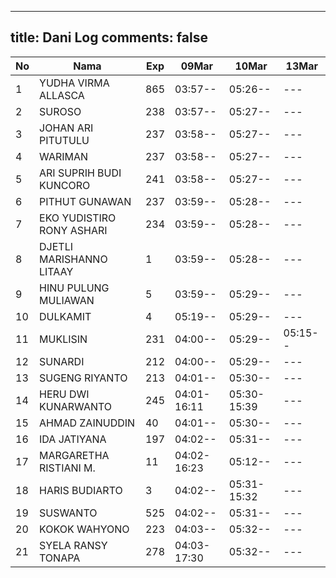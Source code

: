 
---
title: Dani Log
comments: false
---

| No | Nama | Exp | 09Mar | 10Mar | 13Mar |
|-----|-----|-----|-----|-----|-----|
| 1 | YUDHA VIRMA ALLASCA | 865 | 03:57-- | 05:26-- | --- |
| 2 | SUROSO | 238 | 03:57-- | 05:27-- | --- |
| 3 | JOHAN ARI PITUTULU | 237 | 03:58-- | 05:27-- | --- |
| 4 | WARIMAN | 237 | 03:58-- | 05:27-- | --- |
| 5 | ARI SUPRIH BUDI KUNCORO | 241 | 03:58-- | 05:27-- | --- |
| 6 | PITHUT GUNAWAN | 237 | 03:59-- | 05:28-- | --- |
| 7 | EKO YUDISTIRO RONY ASHARI | 234 | 03:59-- | 05:28-- | --- |
| 8 | DJETLI MARISHANNO LITAAY | 1 | 03:59-- | 05:28-- | --- |
| 9 | HINU PULUNG MULIAWAN | 5 | 03:59-- | 05:29-- | --- |
| 10 | DULKAMIT | 4 | 05:19-- | 05:29-- | --- |
| 11 | MUKLISIN | 231 | 04:00-- | 05:29-- | 05:15-- |
| 12 | SUNARDI | 212 | 04:00-- | 05:29-- | --- |
| 13 | SUGENG RIYANTO | 213 | 04:01-- | 05:30-- | --- |
| 14 | HERU DWI KUNARWANTO | 245 | 04:01-16:11 | 05:30-15:39 | --- |
| 15 | AHMAD ZAINUDDIN | 40 | 04:01-- | 05:30-- | --- |
| 16 | IDA JATIYANA | 197 | 04:02-- | 05:31-- | --- |
| 17 | MARGARETHA RISTIANI M. | 11 | 04:02-16:23 | 05:12-- | --- |
| 18 | HARIS BUDIARTO | 3 | 04:02-- | 05:31-15:32 | --- |
| 19 | SUSWANTO | 525 | 04:02-- | 05:31-- | --- |
| 20 | KOKOK WAHYONO | 223 | 04:03-- | 05:32-- | --- |
| 21 | SYELA RANSY TONAPA | 278 | 04:03-17:30 | 05:32-- | --- |
